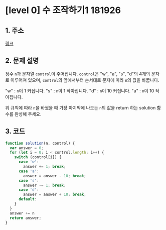 # [level 0] 수 조작하기1 181926
## 1. 주소
  [링크](https://school.programmers.co.kr/learn/courses/30/lessons/181926)

## 2. 문제 설명
정수 `n`과 문자열 `control`이 주어집니다. `control`은 "w", "a", "s", "d"의 4개의 문자로 이루어져 있으며, `control`의 앞에서부터 순서대로 문자에 따라 `n`의 값을 바꿉니다.

"w" : `n`이 1 커집니다.
"s" : `n`이 1 작아집니다.
"d" : `n`이 10 커집니다.
"a" : `n`이 10 작아집니다.

위 규칙에 따라 `n`을 바꿨을 때 가장 마지막에 나오는 `n`의 값을 return 하는 solution 함수를 완성해 주세요.

## 3. 코드
```js
function solution(n, control) {
  var answer = 0;
  for (let i = 0; i < control.length; i++) {
    switch (control[i]) {
      case 'w':
        answer += 1; break;
      case 'a':
        answer = answer - 10; break;
      case 's':
        answer -= 1; break;
      case 'd':
        answer = answer + 10; break;
      default:
    }
  }
  answer += n
  return answer;
}
```